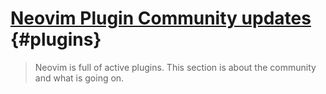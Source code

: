 # [Neovim Plugin Community updates](#plugins) {#plugins}

> Neovim is full of active plugins. This section is about the community and what is going on.
